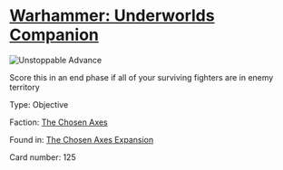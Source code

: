 # [Warhammer: Underworlds Companion](https://guidokessels.github.io/wh-underworlds)

  

![Unstoppable Advance](https://warhammerunderworlds.com/wp-content/uploads/sites/6/2018/02/125_ENG.png)

Score this in an end phase if all of your surviving fighters are in enemy territory

Type: Objective

Faction: [The Chosen Axes](https://guidokessels.github.io/wh-underworlds/factions/the-chosen-axes.md)

Found in: [The Chosen Axes Expansion](https://guidokessels.github.io/wh-underworlds/locations/the-chosen-axes-expansion.md)

Card number: 125
